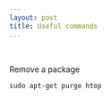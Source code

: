 ```yaml
---
layout: post
title: Useful commands
...
```


 

Remove a package

~~~~~~~~~~~~~~~~~~~~~~~~~~~~~~~~~~~~~~~~~~~~~~~~~~~~~~~~~~~~~~~~~~~~~~~~~~~~~~~~
sudo apt-get purge htop
~~~~~~~~~~~~~~~~~~~~~~~~~~~~~~~~~~~~~~~~~~~~~~~~~~~~~~~~~~~~~~~~~~~~~~~~~~~~~~~~
